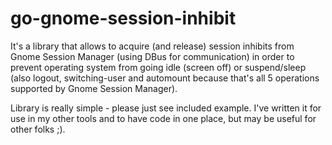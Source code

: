 # go-gnome-session-inhibit

It's a library that allows to acquire (and release) session inhibits from Gnome Session Manager
(using DBus for communication) in order to prevent operating system from going idle (screen off)
or suspend/sleep (also logout, switching-user and automount because that's all 5 operations
supported by Gnome Session Manager).

Library is really simple - please just see included example. I've written it for use in my other
tools and to have code in one place, but may be useful for other folks ;).
